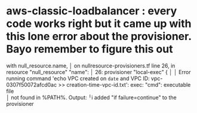 # aws-classic-loadbalancer : every code works right but it came up with this lone error about the provisioner. ****Bayo remember to figure this out****
 with null_resource.name,
│   on nullresource-provisioners.tf line 26, in resource "null_resource" "name":
│   26:   provisioner "local-exec" {
│
│ Error running command 'echo VPC created on `date` and VPC ID: vpc-0307f50072afcd0ac >> creation-time-vpc-id.txt': exec: "cmd": executable file  
│ not found in %PATH%. Output:
╵i added "if failure=continue" to the provisioner
